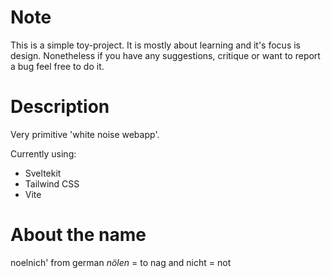 # Note

This is a simple toy-project. It is mostly about learning and it's focus is design. Nonetheless if you have any suggestions, critique or want to report a bug feel free to do it.

# Description

Very primitive 'white noise webapp'.

Currently using:

- Sveltekit
- Tailwind CSS
- Vite

# About the name

noelnich' from german _nölen_ = to nag and nicht = not
